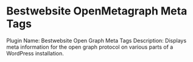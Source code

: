 # Bestwebsite OpenMetagraph Meta Tags

Plugin Name: Bestwebsite Open Graph Meta Tags
Description: Displays meta information for the open graph protocol on various parts of a WordPress installation.
